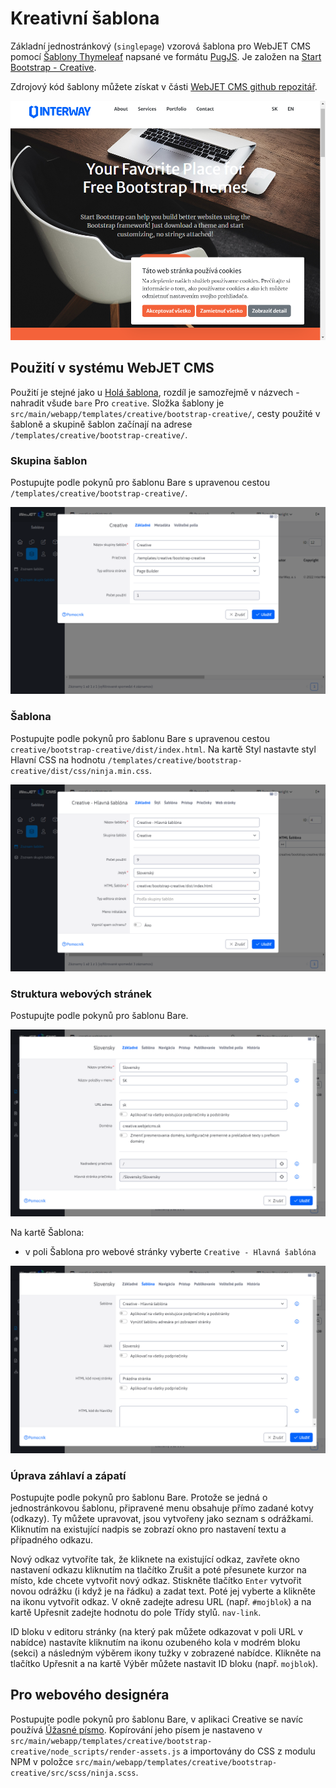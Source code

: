 # Kreativní šablona

Základní jednostránkový (`singlepage`) vzorová šablona pro WebJET CMS pomocí [Šablony Thymeleaf](http://docs.webjetcms.sk/v2022/#/frontend/thymeleaf/README) napsané ve formátu [PugJS](http://docs.webjetcms.sk/v2022/#/developer/frameworks/pugjs). Je založen na [Start Bootstrap - Creative]().

Zdrojový kód šablony můžete získat v části [WebJET CMS github repozitář](https://github.com/webjetcms/templates-creative).

![](creativepage.png)

## Použití v systému WebJET CMS

Použití je stejné jako u [Holá šablona](../template-bare/README.md#použití-v-cms-webjet), rozdíl je samozřejmě v názvech - nahradit všude `bare` Pro `creative`. Složka šablony je `src/main/webapp/templates/creative/bootstrap-creative/`, cesty použité v šabloně a skupině šablon začínají na adrese `/templates/creative/bootstrap-creative/`.

### Skupina šablon

Postupujte podle pokynů pro šablonu Bare s upravenou cestou `/templates/creative/bootstrap-creative/`.

![](tempgroup-editor.png)

### Šablona

Postupujte podle pokynů pro šablonu Bare s upravenou cestou `creative/bootstrap-creative/dist/index.html`. Na kartě Styl nastavte styl Hlavní CSS na hodnotu `/templates/creative/bootstrap-creative/dist/css/ninja.min.css`.

![](temp-editor.png)

### Struktura webových stránek

Postupujte podle pokynů pro šablonu Bare.

![](group-editor.png)

Na kartě Šablona:
- v poli Šablona pro webové stránky vyberte `Creative - Hlavná šablóna`

![](group-editor-temp.png)

### Úprava záhlaví a zápatí

Postupujte podle pokynů pro šablonu Bare. Protože se jedná o jednostránkovou šablonu, připravené menu obsahuje přímo zadané kotvy (odkazy). Ty můžete upravovat, jsou vytvořeny jako seznam s odrážkami. Kliknutím na existující nadpis se zobrazí okno pro nastavení textu a případného odkazu.

Nový odkaz vytvoříte tak, že kliknete na existující odkaz, zavřete okno nastavení odkazu kliknutím na tlačítko Zrušit a poté přesunete kurzor na místo, kde chcete vytvořit nový odkaz. Stiskněte tlačítko `Enter` vytvořit novou odrážku (i když je na řádku) a zadat text. Poté jej vyberte a klikněte na ikonu vytvořit odkaz. V okně zadejte adresu URL (např. `#mojblok`) a na kartě Upřesnit zadejte hodnotu do pole Třídy stylů. `nav-link`.

ID bloku v editoru stránky (na který pak můžete odkazovat v poli URL v nabídce) nastavíte kliknutím na ikonu ozubeného kola v modrém bloku (sekci) a následným výběrem ikony tužky v zobrazené nabídce. Klikněte na tlačítko Upřesnit a na kartě Výběr můžete nastavit ID bloku (např. `mojblok`).

## Pro webového designéra

Postupujte podle pokynů pro šablonu Bare, v aplikaci Creative se navíc používá [Úžasné písmo](https://fontawesome.com). Kopírování jeho písem je nastaveno v `src/main/webapp/templates/creative/bootstrap-creative/node_scripts/render-assets.js` a importovány do CSS z modulu NPM v položce `src/main/webapp/templates/creative/bootstrap-creative/src/scss/ninja.scss`.
